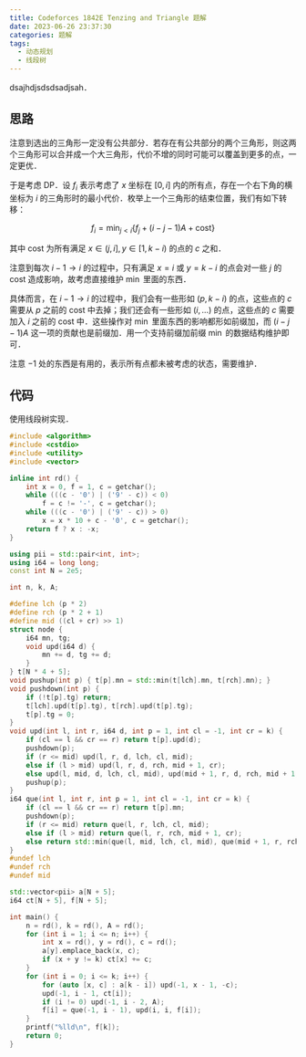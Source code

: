 ```yaml
---
title: Codeforces 1842E Tenzing and Triangle 题解
date: 2023-06-26 23:37:30
categories: 题解
tags:
  - 动态规划
  - 线段树
---
```


dsajhdjsdsdsadjsah．

<!-- more -->

## 思路

注意到选出的三角形一定没有公共部分．若存在有公共部分的两个三角形，则这两个三角形可以合并成一个大三角形，代价不增的同时可能可以覆盖到更多的点，一定更优．

于是考虑 DP．设 $f_i$ 表示考虑了 $x$ 坐标在 $[0, i]$ 内的所有点，存在一个右下角的横坐标为 $i$ 的三角形时的最小代价．枚举上一个三角形的结束位置，我们有如下转移：

$$
f_i = \min_{j < i} \{f_j + (i - j - 1)A + \mathrm{cost}\}
$$

其中 $\mathrm{cost}$ 为所有满足 $x \in (j, i], y \in [1, k - i)$ 的点的 $c$ 之和．

注意到每次 $i - 1 \rightarrow i$ 的过程中，只有满足 $x = i$ 或 $y = k - i$ 的点会对一些 $j$ 的 $\mathrm{cost}$ 造成影响，故考虑直接维护 $\min$ 里面的东西．

具体而言，在 $i - 1 \rightarrow i$ 的过程中，我们会有一些形如 $(p, k - i)$ 的点，这些点的 $c$ 需要从 $p$ 之前的 $\mathrm{cost}$ 中去掉；我们还会有一些形如 $(i, \dots)$ 的点，这些点的 $c$ 需要加入 $i$ 之前的 $\mathrm{cost}$ 中．这些操作对 $\min$ 里面东西的影响都形如前缀加，而 $(i - j - 1)A$ 这一项的贡献也是前缀加．用一个支持前缀加前缀 $\min$ 的数据结构维护即可．

注意 $-1$ 处的东西是有用的，表示所有点都未被考虑的状态，需要维护．

## 代码

使用线段树实现．

```cpp
#include <algorithm>
#include <cstdio>
#include <utility>
#include <vector>

inline int rd() {
	int x = 0, f = 1, c = getchar();
	while (((c - '0') | ('9' - c)) < 0)
		f = c != '-', c = getchar();
	while (((c - '0') | ('9' - c)) > 0)
		x = x * 10 + c - '0', c = getchar();
	return f ? x : -x;
}

using pii = std::pair<int, int>;
using i64 = long long;
const int N = 2e5;

int n, k, A;

#define lch (p * 2)
#define rch (p * 2 + 1)
#define mid ((cl + cr) >> 1)
struct node {
	i64 mn, tg;
	void upd(i64 d) {
		mn += d, tg += d;
	}
} t[N * 4 + 5];
void pushup(int p) { t[p].mn = std::min(t[lch].mn, t[rch].mn); }
void pushdown(int p) {
	if (!t[p].tg) return;
	t[lch].upd(t[p].tg), t[rch].upd(t[p].tg);
	t[p].tg = 0;
}
void upd(int l, int r, i64 d, int p = 1, int cl = -1, int cr = k) {
	if (cl == l && cr == r) return t[p].upd(d);
	pushdown(p);
	if (r <= mid) upd(l, r, d, lch, cl, mid);
	else if (l > mid) upd(l, r, d, rch, mid + 1, cr);
	else upd(l, mid, d, lch, cl, mid), upd(mid + 1, r, d, rch, mid + 1, cr);
	pushup(p);
}
i64 que(int l, int r, int p = 1, int cl = -1, int cr = k) {
	if (cl == l && cr == r) return t[p].mn;
	pushdown(p);
	if (r <= mid) return que(l, r, lch, cl, mid);
	else if (l > mid) return que(l, r, rch, mid + 1, cr);
	else return std::min(que(l, mid, lch, cl, mid), que(mid + 1, r, rch, mid + 1, cr));
}
#undef lch
#undef rch
#undef mid

std::vector<pii> a[N + 5];
i64 ct[N + 5], f[N + 5];

int main() {
	n = rd(), k = rd(), A = rd();
	for (int i = 1; i <= n; i++) {
		int x = rd(), y = rd(), c = rd();
		a[y].emplace_back(x, c);
		if (x + y != k) ct[x] += c;
	}
	for (int i = 0; i <= k; i++) {
		for (auto [x, c] : a[k - i]) upd(-1, x - 1, -c);
		upd(-1, i - 1, ct[i]);
		if (i != 0) upd(-1, i - 2, A);
		f[i] = que(-1, i - 1), upd(i, i, f[i]);
	}
	printf("%lld\n", f[k]);
	return 0;
}
```
